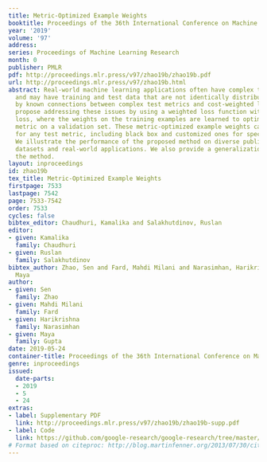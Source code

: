 ```yaml
---
title: Metric-Optimized Example Weights
booktitle: Proceedings of the 36th International Conference on Machine Learning
year: '2019'
volume: '97'
address: 
series: Proceedings of Machine Learning Research
month: 0
publisher: PMLR
pdf: http://proceedings.mlr.press/v97/zhao19b/zhao19b.pdf
url: http://proceedings.mlr.press/v97/zhao19b.html
abstract: Real-world machine learning applications often have complex test metrics,
  and may have training and test data that are not identically distributed. Motivated
  by known connections between complex test metrics and cost-weighted learning, we
  propose addressing these issues by using a weighted loss function with a standard
  loss, where the weights on the training examples are learned to optimize the test
  metric on a validation set. These metric-optimized example weights can be learned
  for any test metric, including black box and customized ones for specific applications.
  We illustrate the performance of the proposed method on diverse public benchmark
  datasets and real-world applications. We also provide a generalization bound for
  the method.
layout: inproceedings
id: zhao19b
tex_title: Metric-Optimized Example Weights
firstpage: 7533
lastpage: 7542
page: 7533-7542
order: 7533
cycles: false
bibtex_editor: Chaudhuri, Kamalika and Salakhutdinov, Ruslan
editor:
- given: Kamalika
  family: Chaudhuri
- given: Ruslan
  family: Salakhutdinov
bibtex_author: Zhao, Sen and Fard, Mahdi Milani and Narasimhan, Harikrishna and Gupta,
  Maya
author:
- given: Sen
  family: Zhao
- given: Mahdi Milani
  family: Fard
- given: Harikrishna
  family: Narasimhan
- given: Maya
  family: Gupta
date: 2019-05-24
container-title: Proceedings of the 36th International Conference on Machine Learning
genre: inproceedings
issued:
  date-parts:
  - 2019
  - 5
  - 24
extras:
- label: Supplementary PDF
  link: http://proceedings.mlr.press/v97/zhao19b/zhao19b-supp.pdf
- label: Code
  link: https://github.com/google-research/google-research/tree/master/moew
# Format based on citeproc: http://blog.martinfenner.org/2013/07/30/citeproc-yaml-for-bibliographies/
---
```

